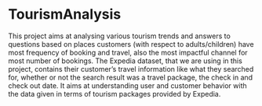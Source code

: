 # TourismAnalysis
This project aims at analysing various tourism trends and answers to questions based on places  customers (with respect to adults/children) have most frequency of booking and travel, also the  most impactful channel for most number of bookings. The Expedia dataset, that we are using in this  project, contains their customer’s travel information like what they searched for, whether or not the  search result was a travel package, the check in and check out date. It aims at understanding user  and customer behavior with the data given in terms of tourism packages provided by Expedia.
